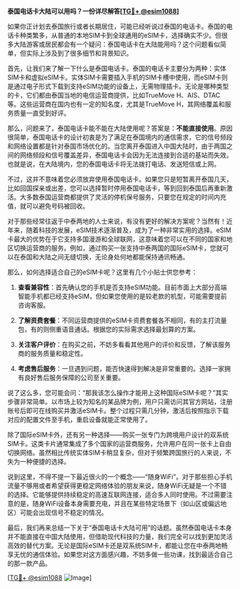 **泰国电话卡大陆可以用吗？一份详尽解答[[TG💪+ @esim1088](https://t.me/s/esim1088)]**

如果你正计划去泰国旅行或者长期居住，可能已经听说过泰国的电话卡。泰国的电话卡种类繁多，从普通的本地SIM卡到全球通用的eSIM卡，选择确实不少。但很多大陆游客或居民都会有一个疑问：泰国电话卡在大陆能用吗？这个问题看似简单，但实际上涉及到了很多细节和背景知识。

首先，让我们来了解一下什么是泰国电话卡。泰国的电话卡主要分为两种：实体SIM卡和虚拟eSIM卡。实体SIM卡需要插入手机的SIM卡槽中使用，而eSIM卡则是通过电子形式下载到支持eSIM功能的设备上，无需物理插卡。无论是哪种类型的卡，它们都由泰国当地的电信运营商提供，比如TrueMove H、AIS、DTAC等。这些运营商在国内也有一定的知名度，尤其是TrueMove H，其网络覆盖和服务质量一直受到好评。

那么，问题来了，泰国电话卡能不能在大陆使用呢？答案是：**不能直接使用**。原因很简单，泰国电话卡的设计初衷是为了满足在泰国境内的通信需求，它的信号频段和网络设置都是针对泰国市场优化的。当您离开泰国进入中国大陆时，由于两国之间的网络频段和信号覆盖差异，泰国电话卡会因为无法连接到合适的基站而失效。也就是说，在大陆境内，您的泰国电话卡将无法拨打电话、发送短信或上网。

不过，这并不意味着您必须放弃使用泰国电话卡。如果您只是短暂离开泰国几天，比如回国探亲或出差，您可以选择暂时停用泰国电话卡，等到回到泰国后再重新激活。大多数泰国运营商都提供了灵活的停机保号服务，只要您在规定的时间内充值，就可以避免号码被回收。

对于那些经常往返于中泰两地的人士来说，有没有更好的解决方案呢？当然有！近年来，随着科技的发展，eSIM技术逐渐普及，成为了一种非常实用的选择。eSIM卡最大的优势在于它支持多国漫游和全球联网，这意味着您可以在不同的国家和地区切换运营商的服务。例如，通过购买一张支持中泰两国的国际eSIM卡，您就可以在泰国和大陆之间无缝切换，无论身处何地都能保持通讯畅通。

那么，如何选择适合自己的eSIM卡呢？这里有几个小贴士供您参考：

1. **查看兼容性**：首先确认您的手机是否支持eSIM功能。目前市面上大部分高端智能手机都已经支持eSIM，但如果您使用的是较老款的机型，可能需要提前咨询客服。
   
2. **了解资费套餐**：不同运营商提供的eSIM卡资费套餐各不相同，有的主打流量包，有的则侧重语音通话。根据您的实际需求选择最划算的方案。

3. **关注客户评价**：在购买之前，不妨多看看其他用户的评价和反馈，了解该服务商的服务质量和稳定性。

4. **考虑售后服务**：一旦遇到问题，能否快速得到解决是非常重要的。选择一家拥有良好售后服务保障的公司至关重要。

说了这么多，您可能会问：“那我该怎么操作才能用上这种国际eSIM卡呢？”其实步骤非常简单。以市场上较为知名的某品牌为例，用户只需访问其官方网站，注册账号后即可在线购买并激活eSIM卡。整个过程只需几分钟，激活后按照指示下载对应的配置文件至手机，重启设备就能正常使用了。

除了国际eSIM卡外，还有另一种选择——购买一张专门为跨境用户设计的双系统SIM卡。这类卡片通常集成了多个国家的运营商服务，允许用户在同一张卡上自由切换网络。虽然相比传统实体SIM卡稍显复杂，但对于频繁跨国旅行的人来说，不失为一种便捷的选择。

说到这里，不得不提一下最近很火的一个概念——“随身WiFi”。对于那些担心手机流量不够用或者希望获得更稳定网络体验的朋友来说，随身WiFi无疑是一个不错的选择。它能够提供持续稳定的高速互联网连接，适合多人同时使用。不过需要注意的是，随身WiFi设备本身需要充电，并且在某些特定场景下（如山区或偏远地区）可能会出现信号不稳定的情况。

最后，我们再来总结一下关于“泰国电话卡大陆可用”的话题。虽然泰国电话卡本身并不能直接在中国大陆使用，但借助现代科技的力量，我们完全可以找到更加灵活高效的替代方案。无论是国际eSIM卡还是双系统SIM卡，都能让您在中泰两地畅享无忧的通信体验。如果您对这方面感兴趣，不妨多做一些功课，找到最适合自己的那一款产品。

[[TG💪+ @esim1088](https://t.me/s/esim1088) ![Image](https://i.postimg.cc/4NQfJmqS/Snipaste-2025-05-13-00-14-12.png)]